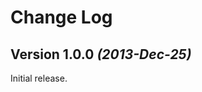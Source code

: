 Change Log
==========

Version 1.0.0 *(2013-Dec-25)*
----------------------------

Initial release.

